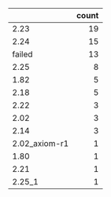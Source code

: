 |               |   count |
|:--------------|--------:|
| 2.23          |      19 |
| 2.24          |      15 |
| failed        |      13 |
| 2.25          |       8 |
| 1.82          |       5 |
| 2.18          |       5 |
| 2.22          |       3 |
| 2.02          |       3 |
| 2.14          |       3 |
| 2.02_axiom-r1 |       1 |
| 1.80          |       1 |
| 2.21          |       1 |
| 2.25_1        |       1 |
